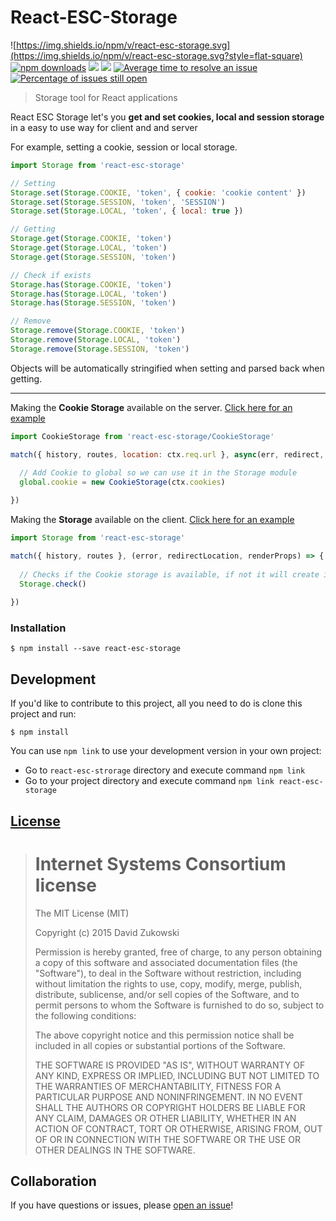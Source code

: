 # React-ESC-Storage 
![https://img.shields.io/npm/v/react-esc-storage.svg](https://img.shields.io/npm/v/react-esc-storage.svg?style=flat-square) [![npm downloads](https://img.shields.io/npm/dt/react-esc-storage.svg?maxAge=2592000&style=flat-square)](https://npm-stat.com/charts.html?package=react-esc-storage) [![](https://img.shields.io/github/issues-raw/tripss/react-esc-storage.svg?style=flat-square)](https://github.com/tripss/react-esc-storage/issues) [![](https://img.shields.io/david/tripss/react-esc-storage.svg?style=flat-square)](https://david-dm.org/tripss/react-esc-storage#info=dependencies)
[![Average time to resolve an issue](http://isitmaintained.com/badge/resolution/tripss/react-esc-storage.svg)](http://isitmaintained.com/project/tripss/react-esc-storage "Average time to resolve an issue") [![Percentage of issues still open](http://isitmaintained.com/badge/open/tripss/react-esc-storage.svg)](http://isitmaintained.com/project/tripss/react-esc-storage "Percentage of issues still open")

> Storage tool for React applications

React ESC Storage let's you **get and set cookies, local and session storage** in a easy to use way for client and and server

For example, setting a cookie, session or local storage.
```js
import Storage from 'react-esc-storage'

// Setting
Storage.set(Storage.COOKIE, 'token', { cookie: 'cookie content' })
Storage.set(Storage.SESSION, 'token', 'SESSION')
Storage.set(Storage.LOCAL, 'token', { local: true })

// Getting
Storage.get(Storage.COOKIE, 'token')
Storage.get(Storage.LOCAL, 'token')
Storage.get(Storage.SESSION, 'token')

// Check if exists
Storage.has(Storage.COOKIE, 'token')
Storage.has(Storage.LOCAL, 'token')
Storage.has(Storage.SESSION, 'token')

// Remove
Storage.remove(Storage.COOKIE, 'token')
Storage.remove(Storage.LOCAL, 'token')
Storage.remove(Storage.SESSION, 'token')

```
Objects will be automatically stringified when setting and parsed back when getting. 
- - -

Making the **Cookie Storage** available on the server. [Click here for an example](https://github.com/TriPSs/react-esc/blob/master/src/client/server.js#L38)
```js
import CookieStorage from 'react-esc-storage/CookieStorage'

match({ history, routes, location: ctx.req.url }, async(err, redirect, props) => {
         
  // Add Cookie to global so we can use it in the Storage module
  global.cookie = new CookieStorage(ctx.cookies)

})
```

Making the **Storage** available on the client. [Click here for an example](https://github.com/TriPSs/react-esc/blob/master/src/client/index.js#L56)
```js
import Storage from 'react-esc-storage'

match({ history, routes }, (error, redirectLocation, renderProps) => {
  
  // Checks if the Cookie storage is available, if not it will create it
  Storage.check()
  
})
```

### Installation
```shell
$ npm install --save react-esc-storage
```

## Development

If you'd like to contribute to this project, all you need to do is clone
this project and run:

```shell
$ npm install
```

You can use `npm link` to use your development version in your own project:
- Go to `react-esc-strorage` directory and execute command `npm link`
- Go to your project directory and execute command `npm link react-esc-storage`


## [License](https://github.com/tripss/react-esc-storage/blob/master/LICENSE)

> Internet Systems Consortium license
> ===================================
>
> The MIT License (MIT)
>  
> Copyright (c) 2015 David Zukowski
>  
> Permission is hereby granted, free of charge, to any person obtaining a copy
> of this software and associated documentation files (the "Software"), to deal
> in the Software without restriction, including without limitation the rights
> to use, copy, modify, merge, publish, distribute, sublicense, and/or sell
> copies of the Software, and to permit persons to whom the Software is
> furnished to do so, subject to the following conditions:
>  
> The above copyright notice and this permission notice shall be included in all
> copies or substantial portions of the Software.
>  
> THE SOFTWARE IS PROVIDED "AS IS", WITHOUT WARRANTY OF ANY KIND, EXPRESS OR
> IMPLIED, INCLUDING BUT NOT LIMITED TO THE WARRANTIES OF MERCHANTABILITY,
> FITNESS FOR A PARTICULAR PURPOSE AND NONINFRINGEMENT. IN NO EVENT SHALL THE
> AUTHORS OR COPYRIGHT HOLDERS BE LIABLE FOR ANY CLAIM, DAMAGES OR OTHER
> LIABILITY, WHETHER IN AN ACTION OF CONTRACT, TORT OR OTHERWISE, ARISING FROM,
> OUT OF OR IN CONNECTION WITH THE SOFTWARE OR THE USE OR OTHER DEALINGS IN THE
> SOFTWARE.

## Collaboration

If you have questions or issues, please [open an issue](https://github.com/TriPSs/react-esc-storage/issues)!